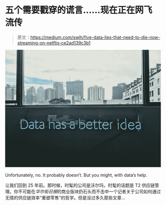 # 五个需要戳穿的谎言……现在正在网飞流传

> 原文：<https://medium.com/swlh/five-data-lies-that-need-to-die-now-streaming-on-netflix-ce2ad139c3b1>

![](img/9f57720d84f6d0b1633e8e2d62285752.png)

Unfortunately, no. It probably doesn’t. But you might, with data’s help.

让我们回到 25 年前。那时候，时髦的公司是沃尔玛，时髦的话题是 T2 供应链管理。你不可能在*华尔街日报*的商业版块扔石头而不击中一个记者关于公司如何通过无情的供应链效率“重塑零售”的哲学。但是没过多久那些文章…